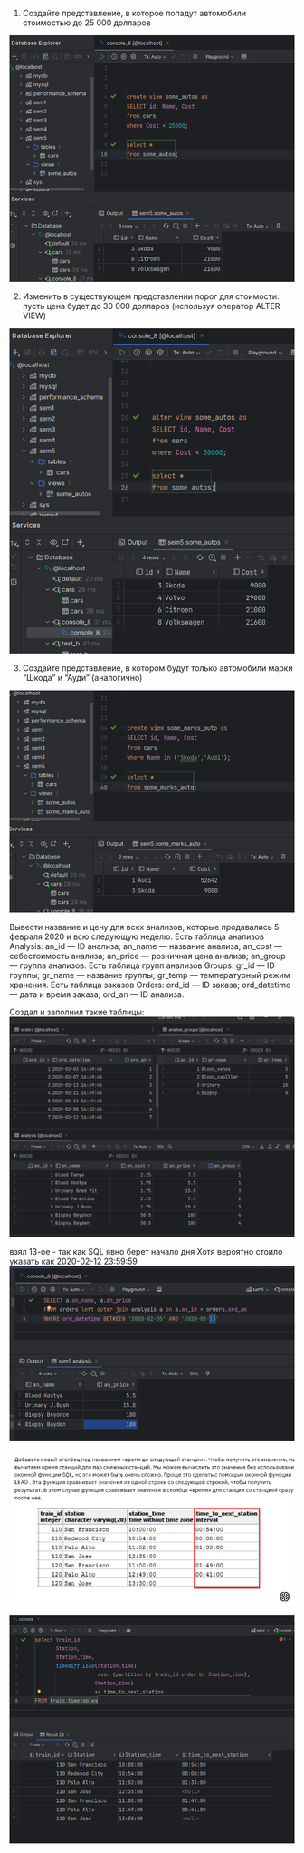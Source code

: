 1. Создайте представление, в которое попадут автомобили стоимостью до 25 000 долларов

![img.png](img.png)



2. Изменить в существующем представлении порог для стоимости: пусть цена будет до 30 000 долларов (используя оператор ALTER VIEW)


![img_1.png](img_1.png)



3. Создайте представление, в котором будут только автомобили марки “Шкода” и “Ауди” (аналогично)

![img_2.png](img_2.png)



Вывести название и цену для всех анализов, которые продавались 5 февраля 2020 и всю следующую неделю.
Есть таблица анализов Analysis:
an_id — ID анализа;
an_name — название анализа;
an_cost — себестоимость анализа;
an_price — розничная цена анализа;
an_group — группа анализов.
Есть таблица групп анализов Groups:
gr_id — ID группы;
gr_name — название группы;
gr_temp — температурный режим хранения.
Есть таблица заказов Orders:
ord_id — ID заказа;
ord_datetime — дата и время заказа;
ord_an — ID анализа.

Создал и заполнил такие таблицы:
![img_3.png](img_3.png)


взял 13-ое - так как SQL явно берет начало дня 
Хотя вероятно стоило указать как 2020-02-12 23:59:59
![img_4.png](img_4.png)




![img_5.png](img_5.png)


![img_6.png](img_6.png)